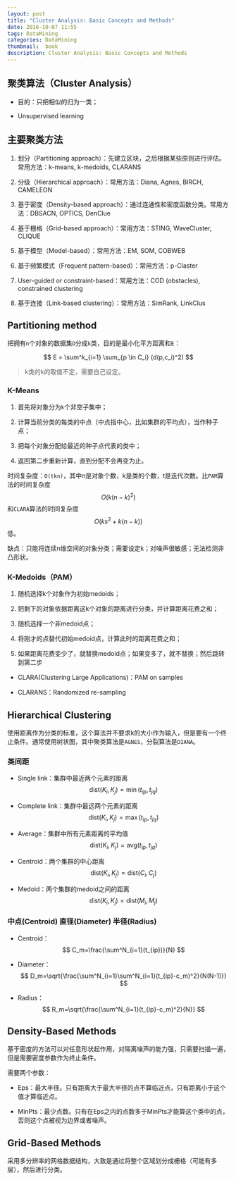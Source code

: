 ```yaml
---
layout: post
title: "Cluster Analysis: Basic Concepts and Methods"
date: 2016-10-07 11:55
tags: DataMining
categories: DataMining
thumbnail:  book
description: Cluster Analysis: Basic Concepts and Methods 
---
```


## 聚类算法（Cluster Analysis）

- 目的：只把相似的归为一类；

- Unsupervised learning

## 主要聚类方法

1. 划分（Partitioning approach）：先建立区块，之后根据某些原则进行评估。常用方法：k-means, k-medoids, CLARANS

2. 分级（Hierarchical approach）：常用方法：Diana, Agnes, BIRCH, CAMELEON

3. 基于密度（Density-based approach）：通过连通性和密度函数分类。常用方法：DBSACN, OPTICS, DenClue

4. 基于栅格（Grid-based approach）：常用方法：STING, WaveCluster, CLIQUE

5. 基于模型（Model-based）：常用方法：EM, SOM, COBWEB

6. 基于频繁模式（Frequent pattern-based）：常用方法：p-Claster

7. User-guided or constraint-based：常用方法：COD (obstacles), constrained clustering

8. 基于连接（Link-based clustering）：常用方法：SimRank, LinkClus

## Partitioning method

把拥有`n`个对象的数据集`D`分成`k`类，目的是最小化平方距离和`E`：

$$ E = \sum^k_{i=1} \sum_{p \in C_i} (d(p,c_i)^2) $$

> k类的k的取值不定，需要自己设定。

### K-Means

1. 首先将对象分为`k`个非空子集中；

2. 计算当前分类的每类的中点（中点指中心，比如集群的平均点），当作种子点；

3. 把每个对象分配给最近的种子点代表的类中；

4. 返回第二步重新计算，直到分配不会再变为止。

时间复杂度：`O(tkn)`，其中n是对象个数，k是类的个数，t是迭代次数。比`PAM`算法的时间复杂度$$ O(k(n-k)^2) $$和`CLARA`算法的时间复杂度$$O(ks^2+k(n-k))$$低。

缺点：只能将连续n维空间的对象分类；需要设定k；对噪声很敏感；无法检测非凸形状。

### K-Medoids（PAM）

1. 随机选择k个对象作为初始medoids；

2. 把剩下的对象依据距离这k个对象的距离进行分类，并计算距离花费之和；

3. 随机选择一个非medoid点；

4. 将刚才的点替代初始medoid点，计算此时的距离花费之和；

5. 如果距离花费变少了，就替换medoid点；如果变多了，就不替换；然后跳转到第二步

- CLARA(Clustering Large Applications)：PAM on samples

- CLARANS：Randomized re-sampling

## Hierarchical Clustering

使用距离作为分类的标准，这个算法并不要求k的大小作为输入，但是要有一个终止条件。通常使用树状图，其中聚类算法是`AGNES`，分裂算法是`DIANA`。

### 类间距

- Single link：集群中最近两个元素的距离 $$ \text{dist}(K_i,K_j)=\min(t_{ip},t_{jq}) $$

- Complete link：集群中最远两个元素的距离 $$ \text{dist}(K_i,K_j)=\max(t_{ip},t_{jq}) $$

- Average：集群中所有元素距离的平均值 $$ \text{dist}(K_i,K_j)= \text{avg}(t_{ip},t_{jq}) $$

- Centroid：两个集群的中心距离 $$ \text{dist}(K_i,K_j)= \text{dist}(C_i,C_j) $$

- Medoid：两个集群的medoid之间的距离 $$ \text{dist}(K_i,K_j)= \text{dist}(M_i,M_j) $$

### 中点(Centroid) 直径(Diameter) 半径(Radius)

- Centroid：$$ C_m=\frac{\sum^N_{i=1}(t_{ip})}{N} $$

- Diameter：$$ D_m=\sqrt{\frac{\sum^N_{i=1}\sum^N_{i=1}(t_{ip}-c_m)^2}{N(N-1)}} $$

- Radius：$$ R_m=\sqrt{\frac{\sum^N_{i=1}(t_{ip}-c_m)^2}{N}} $$

## Density-Based Methods

基于密度的方法可以对任意形状起作用，对隔离噪声的能力强，只需要扫描一遍，但是需要密度参数作为终止条件。

需要两个参数：

- Eps：最大半径。只有距离大于最大半径的点不算临近点，只有距离小于这个值才算临近点。

- MinPts：最少点数。只有在Eps之内的点数多于MinPts才能算这个类中的点，否则这个点被视为边界或者噪声。

## Grid-Based Methods

采用多分辨率的网格数据结构，大致是通过将整个区域划分成栅格（可能有多层），然后进行分类。
